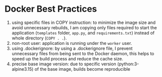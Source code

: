 # Docker Best Practices 

1. using specific files in COPY instruction: to minimize the image size and avoid unnecessary rebuilds, I am copying only files required to start the application (`templates` folder, `app.py`, and `requirements.txt`) instead of whole directory (`COPY . .`).
1. non-root user: application is running under the `worker` user.
1. using .dockerignore: by using a .dockerignore file, I prevent unnecessary files from being sent to the Docker daemon, this helps to speed up the build process and reduce the cache size.
1. precise base image version: due to specific version (python:3-alpine3.15) of the base image, builds become reproducible

